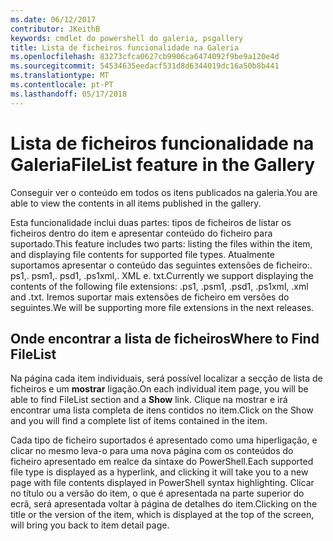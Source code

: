 ```yaml
---
ms.date: 06/12/2017
contributor: JKeithB
keywords: cmdlet do powershell do galeria, psgallery
title: Lista de ficheiros funcionalidade na Galeria
ms.openlocfilehash: 83273cfca0627cb9906ca6474092f9be9a120e4d
ms.sourcegitcommit: 54534635eedacf531d8d6344019dc16a50b8b441
ms.translationtype: MT
ms.contentlocale: pt-PT
ms.lasthandoff: 05/17/2018
---
```

# <a name="filelist-feature-in-the-gallery"></a><span data-ttu-id="337b3-103">Lista de ficheiros funcionalidade na Galeria</span><span class="sxs-lookup"><span data-stu-id="337b3-103">FileList feature in the Gallery</span></span>

<span data-ttu-id="337b3-104">Conseguir ver o conteúdo em todos os itens publicados na galeria.</span><span class="sxs-lookup"><span data-stu-id="337b3-104">You are able to view the contents in all items published in the gallery.</span></span>

<span data-ttu-id="337b3-105">Esta funcionalidade inclui duas partes: tipos de ficheiros de listar os ficheiros dentro do item e apresentar conteúdo do ficheiro para suportado.</span><span class="sxs-lookup"><span data-stu-id="337b3-105">This feature includes two parts: listing the files within the item, and displaying file contents for supported file types.</span></span> <span data-ttu-id="337b3-106">Atualmente suportamos apresentar o conteúdo das seguintes extensões de ficheiro:. ps1,. psm1,. psd1, .ps1xml,. XML e. txt.</span><span class="sxs-lookup"><span data-stu-id="337b3-106">Currently we support displaying the contents of the following file extensions: .ps1, .psm1, .psd1, .ps1xml, .xml and .txt.</span></span> <span data-ttu-id="337b3-107">Iremos suportar mais extensões de ficheiro em versões do seguintes.</span><span class="sxs-lookup"><span data-stu-id="337b3-107">We will be supporting more file extensions in the next releases.</span></span>

## <a name="where-to-find-filelist"></a><span data-ttu-id="337b3-108">Onde encontrar a lista de ficheiros</span><span class="sxs-lookup"><span data-stu-id="337b3-108">Where to Find FileList</span></span>

<span data-ttu-id="337b3-109">Na página cada item individuais, será possível localizar a secção de lista de ficheiros e um **mostrar** ligação.</span><span class="sxs-lookup"><span data-stu-id="337b3-109">On each individual item page, you will be able to find FileList section and a **Show** link.</span></span> <span data-ttu-id="337b3-110">Clique na mostrar e irá encontrar uma lista completa de itens contidos no item.</span><span class="sxs-lookup"><span data-stu-id="337b3-110">Click on the Show and you will find a complete list of items contained in the item.</span></span>

<span data-ttu-id="337b3-111">Cada tipo de ficheiro suportados é apresentado como uma hiperligação, e clicar no mesmo leva-o para uma nova página com os conteúdos do ficheiro apresentado em realce da sintaxe do PowerShell.</span><span class="sxs-lookup"><span data-stu-id="337b3-111">Each supported file type is displayed as a hyperlink, and clicking it will take you to a new page with file contents displayed in PowerShell syntax highlighting.</span></span> <span data-ttu-id="337b3-112">Clicar no título ou a versão do item, o que é apresentada na parte superior do ecrã, será apresentada voltar à página de detalhes do item.</span><span class="sxs-lookup"><span data-stu-id="337b3-112">Clicking on the title or the version of the item, which is displayed at the top of the screen, will bring you back to item detail page.</span></span>